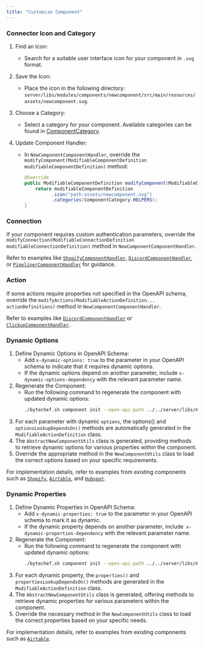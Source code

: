 ```yaml
---
title: "Customize Component"
---
```


### Connector Icon and Category

1. Find an Icon:
    - Search for a suitable user interface icon for your component in `.svg` format.

2. Save the Icon:
    - Place the icon in the following directory: `server/libs/modules/components/newcomponent/src/main/resources/assets/newcomponent.svg`.

3. Choose a Category:
    - Select a category for your component. Available categories can be found in [ComponentCategory](https://github.com/bytechefhq/bytechef/blob/master/sdks/backend/java/component-api/src/main/java/com/bytechef/component/definition/ComponentCategory.java).

4. Update Component Handler:
    - In `NewComponentComponentHandler`, override the `modifyComponent(ModifiableComponentDefinition modifiableComponentDefinition)` method:
      ```java
      @Override
      public ModifiableComponentDefinition modifyComponent(ModifiableComponentDefinition modifiableComponentDefinition) {
          return modifiableComponentDefinition
                .icon("path:assets/newcomponent.svg")
                .categories(ComponentCategory.HELPERS);
      }
      ```

### Connection

If your component requires custom authentication parameters, override the `modifyConnection(ModifiableConnectionDefinition modifiableConnectionDefinition)` method in `NewComponentComponentHandler`.

Refer to examples like [`ShopifyComponentHandler`](https://github.com/bytechefhq/bytechef/blob/master/server/libs/modules/components/shopify/src/main/java/com/bytechef/component/shopify/ShopifyComponentHandler.java#L72), [`DiscordComponentHandler`](https://github.com/bytechefhq/bytechef/blob/master/server/libs/modules/components/discord/src/main/java/com/bytechef/component/discord/DiscordComponentHandler.java#L92), or [`PipelinerComponentHandler`](https://github.com/bytechefhq/bytechef/blob/master/server/libs/modules/components/pipeliner/src/main/java/com/bytechef/component/pipeliner/PipelinerComponentHandler.java#L57) for guidance.

### Action

If some actions require properties not specified in the OpenAPI schema, override the `modifyActions(ModifiableActionDefinition... actionDefinitions)` method in `NewComponentComponentHandler`.

Refer to examples like [`DiscordComponentHandler`](https://github.com/bytechefhq/bytechef/blob/master/server/libs/modules/components/discord/src/main/java/com/bytechef/component/discord/DiscordComponentHandler.java#L66) or [`ClickupComponentHandler`](https://github.com/bytechefhq/bytechef/blob/master/server/libs/modules/components/clickup/src/main/java/com/bytechef/component/clickup/ClickupComponentHandler.java#L60).

### Dynamic Options

1. Define Dynamic Options in OpenAPI Schema:
    - Add `x-dynamic-options: true` to the parameter in your OpenAPI schema to indicate that it requires dynamic options.
    - If the dynamic options depend on another parameter, include `x-dynamic-options-dependency` with the relevant parameter name.
2. Regenerate the Component:
    - Run the following command to regenerate the component with updated dynamic options:
      ```bash
      ./bytechef.sh component init --open-api-path ../../server/libs/modules/components/newcomponent/openapi.yaml --output-path ../../server/libs/modules/components --name newcomponent
      ```
3. For each parameter with dynamic `options`, the options() and `optionsLookupDependsOn()` methods are automatically generated in the `ModifiableActionDefinition` class.
4. The `AbstractNewComponentUtils` class is generated, providing methods to retrieve dynamic options for various properties within the component.
5. Override the appropriate method in the `NewComponentUtils` class to load the correct options based on your specific requirements.

For implementation details, refer to examples from existing components such as [`Shopify`](https://github.com/bytechefhq/bytechef/blob/master/server/libs/modules/components/shopify), [`Airtable`](https://github.com/bytechefhq/bytechef/blob/master/server/libs/modules/components/airtable), and [`Hubspot`](https://github.com/bytechefhq/bytechef/blob/master/server/libs/modules/components/hubspot).

### Dynamic Properties

1. Define Dynamic Properties in OpenAPI Schema:
    - Add `x-dynamic-properties: true` to the parameter in your OpenAPI schema to mark it as dynamic.
    - If the dynamic property depends on another parameter, include` x-dynamic-properties-dependency` with the relevant parameter name.
2. Regenerate the Component:
    - Run the following command to regenerate the component with updated dynamic options:
      ```bash
      ./bytechef.sh component init --open-api-path ../../server/libs/modules/components/newcomponent/openapi.yaml --output-path ../../server/libs/modules/components --name newcomponent
      ```
3. For each dynamic property, the `properties()` and `propertiesLookupDependsOn()` methods are generated in the `ModifiableActionDefinition` class.
4. The `AbstractNewComponentUtils` class is generated, offering methods to retrieve dynamic properties for various parameters within the component.
5. Override the necessary method in the `NewComponentUtils` class to load the correct properties based on your specific needs.

For implementation details, refer to examples from existing components such as [`Airtable`](https://github.com/bytechefhq/bytechef/blob/master/server/libs/modules/components/airtable).
